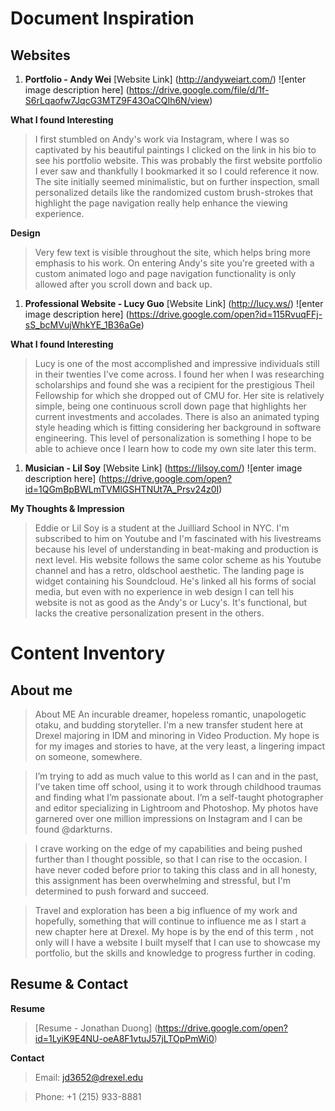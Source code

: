 # Document Inspiration
## Websites
1. **Portfolio - Andy Wei** 
[Website Link]
(http://andyweiart.com/)
![enter image description here]
(https://drive.google.com/file/d/1f-S6rLqaofw7JqcG3MTZ9F43OaCQIh6N/view)

**What I found Interesting**
>I first stumbled on Andy's work via Instagram, where I was so captivated by his beautiful paintings I clicked on the link in his bio to see his portfolio website. This was probably the first website portfolio I ever saw and thankfully I bookmarked it so I could reference it now. The site initially seemed minimalistic, but on further inspection, small personalized details like the randomized custom brush-strokes that highlight the page navigation really help enhance the viewing experience. 

**Design**
>Very few text is visible throughout the site, which helps bring more emphasis to his work. On entering Andy's site you're greeted with a custom animated logo and page navigation functionality is only allowed after you scroll down and back up.

1. **Professional Website - Lucy Guo** 
[Website Link] 
(http://lucy.ws/)
![enter image description here]
(https://drive.google.com/open?id=115RvuqFFj-sS_bcMVujWhkYE_1B36aGe)

**What I found Interesting**
>Lucy is one of the most accomplished and impressive individuals still in their twenties I've come across. I found her when I was researching scholarships and found she was a recipient for the prestigious Theil Fellowship for which she dropped out of CMU for. Her site is relatively simple, being one continuous scroll down page that highlights her current investments and accolades. There is also an animated typing style heading which is fitting considering her background in software engineering. This level of personalization is something I hope to be able to achieve once I learn how to code my own site later this term. 

1. **Musician - Lil Soy** 
[Website Link]
(https://lilsoy.com/)
![enter image description here]
(https://drive.google.com/open?id=1QGmBpBWLmTVMlGSHTNUt7A_Prsv24z0I)

**My Thoughts & Impression**
>Eddie or Lil Soy is a student at the Juilliard School in NYC. I'm subscribed to him on Youtube and I'm fascinated with his livestreams because his level of understanding in beat-making and production is next level. His website follows the same color scheme as his Youtube channel and has a retro, oldschool aesthetic. The landing page is widget containing his Soundcloud. He's linked all his forms of social media, but even with no experience in web design I can tell his website is not as good as the Andy's or Lucy's. It's functional, but lacks the creative personalization present in the others. 

# Content Inventory
## About me
>About ME
An incurable dreamer, hopeless romantic, unapologetic otaku, and budding storyteller. I'm a new transfer student here at Drexel majoring in IDM and minoring in Video Production. My hope is for my images and stories to have, at the very least, a lingering impact on someone, somewhere. 

>I’m trying to add as much value to this world as I can and in the past, I’ve taken time off school, using it to work through childhood traumas and finding what I’m passionate about. I’m a self-taught photographer and editor specializing in Lightroom and Photoshop. My photos have garnered over one million impressions on Instagram and I can be found @darkturns. 

>I crave working on the edge of my capabilities and being pushed further than I thought possible, so that I can rise to the occasion. I have never coded before prior to taking this class and in all honesty, this assignment has been overwhelming and stressful, but I'm determined to push forward and succeed. 

>Travel and exploration has been a big influence of my work and hopefully, something that will continue to influence me as I start a new chapter here at Drexel. My hope is by the end of this term , not only will I have a website I built myself that I can use to showcase my portfolio, but the skills and knowledge to progress further in coding. 

## Resume & Contact

**Resume**

>[Resume - Jonathan Duong]
(https://drive.google.com/open?id=1LyiK9E4NU-oeA8F1vtuJ57jLTOpPmWi0)

**Contact**
>Email: jd3652@drexel.edu

>Phone: +1 (215) 933-8881


